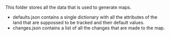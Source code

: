 This folder stores all the data that is used to generate maps.

- defaults.json contains a single dictionary with all the attributes of the land that are suppossed to be tracked and their default values.
- changes.json contains a list of all the changes that are made to the map.